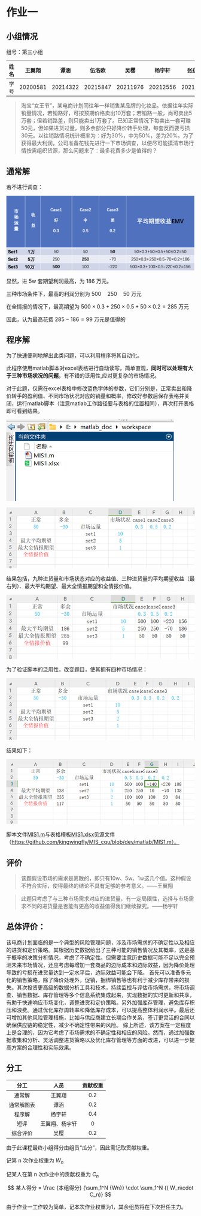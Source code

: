 # 作业一

## 小组情况

组号：第三小组

| 姓名 |  王翼翔  |   谭涵   |  伍洛欧  |   吴樱   |  杨宇轩  |  张蕴泽  |  李可馨  |
| :--: | :------: | :------: | :------: | :------: | :------: | :------: | :------: |
| 学号 | 20200581 | 20214322 | 20215847 | 20211976 | 20212556 | 20210796 | 20205545 |

> 淘宝“女王节”，某电商计划同往年一样销售某品牌的化妆品。依据往年实际销量情况，若销路好，可按预期价格卖出10万套；若销路一般，尚可卖出5万套；但若销路差，则只能卖出1万套了。已知正常情况下每卖出一套可赚50元，但如果进货过量，则多余部分只好降价转手处理，每套反而要亏损30元。以往销路情况统计概率为：好为30%，中为50%，差为20%。为了获得最大利润，公司准备花钱先进行一下市场调查，以便尽可能摸清市场行情按需组织货源，那么问题来了：最多花费多少是值得的？

## 通常解

若不进行调查：

![image-20240504151723572](assets/image-20240504151723572.png)

显然，进 5w 套期望利润最高，为 186 万元。

三种市场条件下，最高的利润分别为 $500\quad 250\quad 50$ 万元

在全情报的情况下，最高期望为 $500\times 0.3 + 250\times 0.5+50\times 0.2 = 285$ 万元

因此，认为最高花费 $285 - 186 = 99$ 万元是值得的

## 程序解

为了快速便利地解出此类问题，可以利用程序将其自动化。

此程序使用matlab脚本对excel表格进行自动读写，简单直观，**同时可以处理有大于三种市场状况的问题**，有不错的泛用性,应对更复杂的市场情况。

对于此题，仅需在excel表格中修改蓝色字体的参数，它们分别是，正常卖出和降价转手的盈利值、不同市场状况对应的销量和概率，修改好参数后保存表格并关闭，运行matlab脚本（注意matlab工作路径要与表格的位置相同），再次打开表格即可看到结果。

![MIS_auto5](assets/MIS_auto5.png)

![MIS_auto1](assets/MIS_auto1.png)

结果包括，九种进货量和市场状态对应的收益值、三种进货量的平均期望收益（最右列）、最大平均期望、最大全情报期望和全情报价值。

![MIS_auto2](assets/MIS_auto2.png)

为了验证脚本的泛用性，改变题目，使其拥有四种市场情况：

![MIS_auto3](assets/MIS_auto3.png)

结果如下：

![MIS_auto4](assets/MIS_auto4.png)

脚本文件[MIS1.m](matlab/MIS1.m)与表格模板[MIS1.xlsx](matlab/MIS1.xlsx)见源文件（https://github.com/kingwingfly/MIS_cqu/blob/dev/matlab/MIS1.m）。

## 评价

> 该题假设市场的需求是离散的，即只有10w、5w、1w这几个值。这种假设不符合实际，使得最终的结论不具有足够的参考意义。——王翼翔

> 此题只考虑了与三种市场需求对应的进货量，有一定局限性，选择与市场需求不同的进货量是否能有更高的收益值得我们继续探究。——杨宇轩

## 总体评价：

该电商计划面临的是一个典型的风险管理问题，涉及市场需求的不确定性以及相应的进货和定价策略。其根据历史数据给出了三种可能的销售情况及其概率，这是基于概率的决策分析情况，考虑了不确定性。但需要注意历史数据可能不足以完全预测未来市场情况，还应考虑每增加一套商品的边际成本和边际效益，因为降价处理导致的亏损在进货量达到一定水平后，边际效益可能会下降。
首先可以准备多元化的销售策略，除了降价处理外，促销，捆绑销售等也有利于减少库存带来的损失。其次投资更高级的数据分析工具和技术，持续监控与评估市场需求，将市场调查、销售数据、库存管理等多个信息系统集成起来，实现数据的实时更新和共享，有助于快速响应市场变化，调整进货和定价策略。另外加强库存管理，避免库存积压和浪费。通过优化库存周转率和降低库存成本，可以提高整体利润水平。最后还可增加其他风险管理措施，比如与供应商建立长期合作关系，签订更灵活的合同以确保供应链的稳定性，减少不确定性带来的风险。
综上所述，该方案在一定程度上是合理的，因为它考虑了市场需求的不确定性和相应的风险。然而，通过加强数据收集和分析、灵活调整进货策略以及优化库存管理等方面的改进，可以进一步提高方案的合理性和实际效果。

## 分工

|    分工    |      人员      | 贡献权重 |
| :--------: | :------------: | :------: |
|   通常解   |     王翼翔     |   0.2    |
| 通常解图表 |      谭涵      |   0.2    |
|   程序解   |     杨宇轩     |   0.4    |
|    短评    | 王翼翔、杨宇轩 |    0     |
|  综合评价  |      吴樱      |   0.2    |

由于此课程最终小组得分由组员“瓜分”，因此需记取贡献权重。

记第 n 次作业权重为 $W_n$

记某人在第 n 次作业中的贡献权重为 $C_n$

$$
某人得分 = \frac {本组得分} {\sum_1^N {Wn}} \cdot \sum_1^N {( W_n\cdot C_n)}
$$

由于作业一工作较为简单，记本次作业权重为$1$，其余组员将在下次担任主力。
